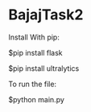 # BajajTask2
Install With pip:


$pip install flask 

$pip install ultralytics

To run the file: 

$python main.py
